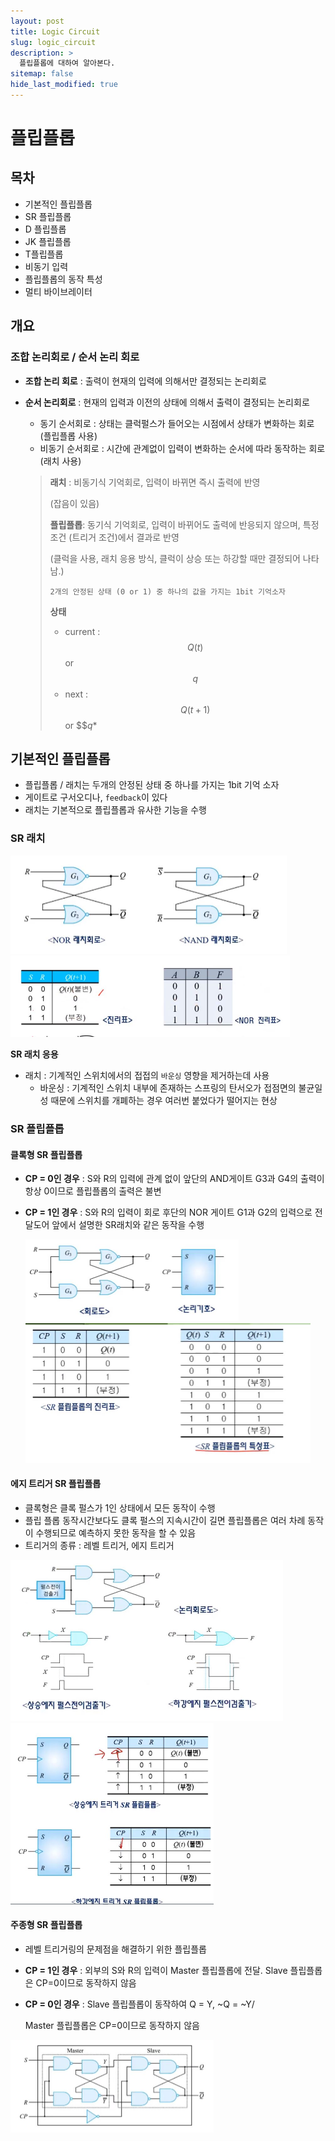 ```yaml
---
layout: post
title: Logic Circuit
slug: logic_circuit
description: >
  플립플롭에 대하여 알아본다.
sitemap: false
hide_last_modified: true
---
```


# 플립플롭



##  목차

* 기본적인 플립플롭
* SR 플립플롭
* D 플립플롭
* JK 플립플롭
* T플립플롭
* 비동기 입력
* 플립플롭의 동작 특성
* 멀티 바이브레이터



## 개요



### 조합 논리회로 / 순서 논리 회로

* **조합 논리 회로** : 출력이 현재의 입력에 의해서만 결정되는 논리회로

* **순서 논리회로** : 현재의 입력과 이전의 상태에 의해서 출력이 결정되는 논리회로

  * 동기 순서회로 : 상태는 클럭펄스가 들어오는 시점에서 상태가 변화하는 회로 (플립플롭 사용)
  * 비동기 순서회로 : 시간에 관계없이 입력이 변화하는 순서에 따라 동작하는 회로 (래치 사용)
    <br>

  > **래치** : 비동기식 기억회로, 입력이 바뀌면 즉시 출력에 반영 
  >
  > (잡음이 있음)
  >
  > 
  >
  > **플립플롭**: 동기식 기억회로, 입력이 바뀌어도 출력에 반응되지 않으며, 특정 조건 (트리거 조건)에서 결과로 반영 
  >
  > (클럭을 사용, 래치 응용 방식, 클럭이 상승 또는 하강할 때만 결정되어 나타남.)
  >
  > 
  >
  > `2개의 안정된 상태 (0 or 1) 중 하나의 값을 가지는 1bit 기억소자`
  >
  > **상태** 
  >
  > * current : $$Q(t)$$ or $$q$$
  > * next : $$Q(t+1)$$ or $$$q*$

  

## 기본적인 플립플롭

* 플립플롭 / 래치는 두개의 안정된 상태 중 하나를 가지는 1bit 기억 소자
* 게이트로 구서오디나, `feedback`이 있다
* 래치는 기본적으로 플립플롭과 유사한 기능을 수행



### SR 래치

<img src="../img/flipflop1-1.jpg" style="zoom:50%;" />

<img src="../img/flipflop1-2.jpg" style="zoom:50%;" />

**SR 래치 응용**

* 래치 : 기계적인 스위치에서의 접접의 `바운싱` 영향을 제거하는데 사용
  * 바운싱 : 기계적인 스위치 내부에 존재하는 스프링의 탄서오가 접점면의 불균일성 때문에 스위치를 개폐하는 경우 여러번 붙었다가 떨어지는 현상



### SR 플립플롭

#### 클록형 SR 플립플롭

* **CP = 0인 경우** : S와 R의 입력에 관계 없이 앞단의 AND게이트 G3과 G4의 출력이 항상 0이므로 플립플롭의 출력은 불변

* **CP = 1인 경우** : S와 R의 입력이 회로 후단의  NOR 게이트 G1과 G2의 입력으로 전달도어 앞에서 설명한 SR래치와 같은 동작을 수행

  <img src="../img/flipflop1-3.jpg" style="zoom:50%;" />
  <img src="../img/flipflop1-4.jpg" style="zoom:50%;" />





#### 에지 트리거 SR 플립플롭

* 클록형은 클록 펄스가 1인 상태에서 모든 동작이 수행
* 플립 플롭 동작시간보다도 클록 펄스의 지속시간이 길면 플립플롭은 여러 차례 동작이 수행되므로 예측하지 못한 동작을 할 수 있음
* 트리거의 종류 : 레벨 트리거, 에지 트리거



<img src="../img/flipflop1-5.jpg" style="zoom:50%;" />

<img src="../img/flipflop1-6.jpg" style="zoom:50%;" />



#### 주종형 SR 플립플롭

* 레벨 트리거링의 문제점을 해결하기 위한 플립플롭

* **CP = 1인 경우** : 외부의 S와 R의 입력이 Master 플립플롭에 전달.
  Slave 플립플롭은 CP=0이므로 동작하지 않음

* **CP = 0인 경우** : Slave 플립플롭이 동작하여 Q = Y, ~Q = ~Y/

  Master 플립플롭은 CP=0이므로 동작하지 않음

<img src="../img/flipflop1-7.jpg" style="zoom:50%;" />

